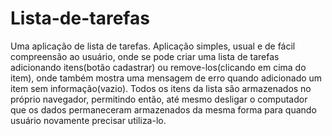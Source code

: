 # Lista-de-tarefas
Uma aplicação de lista de tarefas. Aplicação simples, usual e de fácil compreensão ao usuário, onde se pode criar uma lista de tarefas adicionando itens(botão cadastrar) ou remove-los(clicando em cima do item), onde também mostra uma mensagem de erro quando adicionado um item sem informação(vazio). Todos os itens da lista são armazenados no próprio navegador, permitindo então, até mesmo desligar o computador que os dados permaneceram armazenados da mesma forma para quando usuário novamente precisar utiliza-lo.
